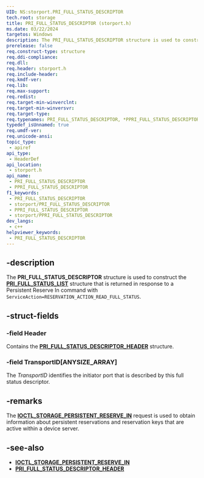 ```yaml
---
UID: NS:storport.PRI_FULL_STATUS_DESCRIPTOR
tech.root: storage
title: PRI_FULL_STATUS_DESCRIPTOR (storport.h)
ms.date: 03/22/2024
targetos: Windows
description: The PRI_FULL_STATUS_DESCRIPTOR structure is used to construct the PRI_FULL_STATUS_LIST structure that is returned in response to a Persistent Reserve In command.
prerelease: false
req.construct-type: structure
req.ddi-compliance: 
req.dll: 
req.header: storport.h
req.include-header: 
req.kmdf-ver: 
req.lib: 
req.max-support: 
req.redist: 
req.target-min-winverclnt: 
req.target-min-winversvr: 
req.target-type: 
req.typenames: PRI_FULL_STATUS_DESCRIPTOR, *PPRI_FULL_STATUS_DESCRIPTOR
typedef_isUnnamed: true
req.umdf-ver: 
req.unicode-ansi: 
topic_type:
 - apiref
api_type:
 - HeaderDef
api_location:
 - storport.h
api_name:
 - PRI_FULL_STATUS_DESCRIPTOR
 - PPRI_FULL_STATUS_DESCRIPTOR
f1_keywords:
 - PRI_FULL_STATUS_DESCRIPTOR
 - storport/PRI_FULL_STATUS_DESCRIPTOR
 - PPRI_FULL_STATUS_DESCRIPTOR
 - storport/PPRI_FULL_STATUS_DESCRIPTOR
dev_langs:
 - c++
helpviewer_keywords:
 - PRI_FULL_STATUS_DESCRIPTOR
---
```


## -description

The **PRI_FULL_STATUS_DESCRIPTOR** structure is used to construct the **[PRI_FULL_STATUS_LIST](ns-storport-pri_full_status_list.md)** structure that is returned in response to a Persistent Reserve In command with `ServiceAction=RESERVATION_ACTION_READ_FULL_STATUS`.

## -struct-fields

### -field Header

Contains the **[PRI_FULL_STATUS_DESCRIPTOR_HEADER](ns-storport-pri_full_status_descriptor_header.md)** structure.

### -field TransportID[ANYSIZE_ARRAY]

The *TransportID* identifies the initiator port that is described by this full status descriptor.

## -remarks

The **[IOCTL_STORAGE_PERSISTENT_RESERVE_IN](../ntddstor/ni-ntddstor-ioctl_storage_persistent_reserve_in.md)** request is used to obtain information about persistent reservations and reservation keys that are active within a device server.

## -see-also

- **[IOCTL_STORAGE_PERSISTENT_RESERVE_IN](../ntddstor/ni-ntddstor-ioctl_storage_persistent_reserve_in.md)**
- **[PRI_FULL_STATUS_DESCRIPTOR_HEADER](ns-storport-pri_full_status_descriptor_header.md)**
